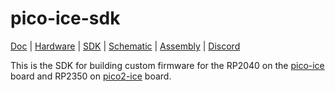 # pico-ice-sdk

[Doc](http://pico-ice.tinyvision.ai/)
| [Hardware](https://github.com/tinyvision-ai-inc/pico-ice)
| [SDK](https://github.com/tinyvision-ai-inc/pico-ice-sdk)
| [Schematic](https://raw.githubusercontent.com/tinyvision-ai-inc/pico-ice/main/Board/Rev3/pico-ice.pdf)
| [Assembly](https://htmlpreview.github.io/?https://github.com/tinyvision-ai-inc/pico-ice/blob/main/Board/Rev3/bom/ibom.html)
| [Discord](https://discord.gg/t2CzbAYeD2)

This is the SDK for building custom firmware for the RP2040 on the [pico-ice](https://pico-ice.tinyvision.ai/) board and RP2350 on [pico2-ice](https://pico2-ice.tinyvision.ai/) board.
